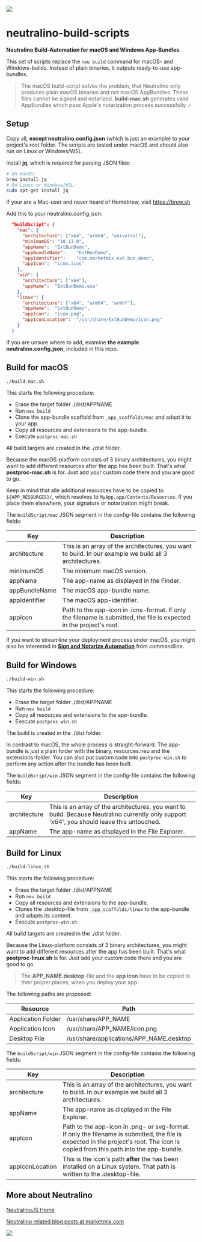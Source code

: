 ![](https://marketmix.com/git-assets/neutralino-build-scripts/neutralino-macos-appbundles.jpg)

# neutralino-build-scripts

**Neutralino Build-Automation for macOS and Windows App-Bundles**.

This set of scripts replace the `neu build` command for macOS- and Windows-builds. Instead of plain binaries, it outputs ready-to-use app-bundles.

> The macOS build-script solves the problem, that Neutralino only produces plain macOS binaries and not macOS AppBundles. These files cannot be signed and notarized.
> **build-mac.sh** generates valid AppBundles which pass Apple's notarization process successfully :-

## Setup

Copy all, **except neutralino.config.json** (which is just an example) to your project's root folder. The scripts are tested under macOS and should also run on Linux or Windows/WSL.

Install **jq**, which is required for parsing JSON files:

```bash
# On macOS:
brew install jq
# On Linux or Windows/WSL:
sudo apt-get install jq
```

If your are a Mac-user and never heard of Homebrew, visit https://brew.sh

Add this to your neutralino.config.json:

```json
  "buildScript": {
    "mac": {
      "architecture": ["x64", "arm64", "universal"],
      "minimumOS": "10.13.0",
      "appName":  "ExtBunDemo",
      "appBundleName":    "ExtBunDemo",
      "appIdentifier":    "com.marketmix.ext.bun.demo",
      "appIcon":  "icon.icns"
    },
    "win": {
      "architecture": ["x64"],
      "appName":  "ExtBunDemo.exe"
    },
    "linux": {
      "architecture": ["x64", "arm64", "armhf"],
      "appName":  "ExtBunDemo",
      "appIcon":  "icon.png",
      "appIconLocation":  "/usr/share/ExtBunDemo/icon.png"
    }
  }
```

If you are unsure where to add, examine **the example neutralino.config.json**, included in this repo.

## Build for macOS

```bash
./build-mac.sh
```

This starts the following procedure:

- Erase the target folder ./dist/APPNAME  
- Run `neu build`
- Clone the app-bundle scaffold from `_app_scaffolds/mac` and adapt it to your app.
- Copy all resources and extensions to the app-bundle.
- Execute `postproc-mac.sh`

All build targets are created in the ./dist folder.

Because the macOS-platform consists of 3 binary architectures, you might want to add different resources after the app has been built. That's what **postproc-mac.sh** is for. Just add your custom code there and you are good to go.

Keep in mind that alle additional resources have to be copied to `${APP_RESOURCES}/`, which resolves to `MyApp.app/Contents/Resources`. If you place them elsewhere, your signature or notarization might break.

The `buildScript/mac` JSON segment in the config-file contains the following fields:

| Key           | Description                                                  |
| ------------- | ------------------------------------------------------------ |
| architecture  | This is an array of the architectures, you want to build. In our example we build all 3 architectures. |
| minimumOS     | The minimum macOS version.                                   |
| appName       | The app-name as displayed in the Finder.                     |
| appBundleName | The macOS app-bundle name.                                   |
| appIdentifier | The macOS app-identifier.                                    |
| appIcon       | Path to the app-icon in .icns-format. If only the filename is submitted, the file is expected in the project's root. |

If you want to streamline your deployment process under macOS, you might also be interested in **[Sign and Notarize Automation](https://github.com/hschneider/macos-sign-notarize)** from commandline.

## Build for Windows

```bash
./build-win.sh
```

This starts the following procedure:

- Erase the target folder ./dist/APPNAME  
- Run `neu build`
- Copy all resources and extensions to the app-bundle.
- Execute `postproc-win.sh`

The build is created in the ./dist folder.

In contrast to macOS, the whole process is straight-forward. The app-bundle is just a plain folder with the binary, resources.neu and the extensions-folder. You can also put custom code into `postproc-win.sh` to perform any action after the bundle has been built.

The `buildScript/win` JSON segment in the config-file contains the following fields:

| Key          | Description                                                  |
| ------------ | ------------------------------------------------------------ |
| architecture | This is an array of the architectures, you want to build. Because Neutralino currently only support 'x64', you should leave this untouched. |
| appName      | The app-name as displayed in the File Explorer.              |

## Build for Linux

```bash
./build-linux.sh
```

This starts the following procedure:

- Erase the target folder ./dist/APPNAME  
- Run `neu build`
- Copy all resources and extensions to the app-bundle.
- Clones  the  .desktop-file from `_app_scaffolds/linux` to the app-bundle and adapts its content.
- Execute `postproc-win.sh`

All build targets are created in the ./dist folder.

Because the Linux-platform consists of 3 binary architectures, you might want to add different resources after the app has been built. That's what **postproc-linux.sh** is for. Just add your custom code there and you are good to go.

> The **APP_NAME.desktop**-file and the **app icon** have to be copied to their proper places, when you deploy your app. 

The following paths are proposed:

| Resource           | Path                                     |
| ------------------ | ---------------------------------------- |
| Application Folder | /usr/share/APP_NAME                      |
| Application Icon   | /usr/share/APP_NAME/icon.png             |
| Desktop File       | /usr/share/applications/APP_NAME.desktop |

The `buildScript/win` JSON segment in the config-file contains the following fields:

| Key             | Description                                                  |
| --------------- | ------------------------------------------------------------ |
| architecture    | This is an array of the architectures, you want to build. In our example we build all 3 architectures. |
| appName         | The app-name as displayed in the File Explorer.              |
| appIcon         | Path to the app-icon in .png- or svg-format. If only the filename is submitted, the file is expected in the project's root. The icon is copied from this path into the app-bundle. |
| appIconLocation | This is the icon's path **after** the has been installed on a Linux system. That path is written to the .desktop-file. |

## More about Neutralino

[NeutralinoJS Home](https://neutralino.js.org) 

[Neutralino related blog posts at marketmix.com](https://marketmix.com/de/tag/neutralinojs/)



<img src="https://marketmix.com/git-assets/star-me-2.svg">